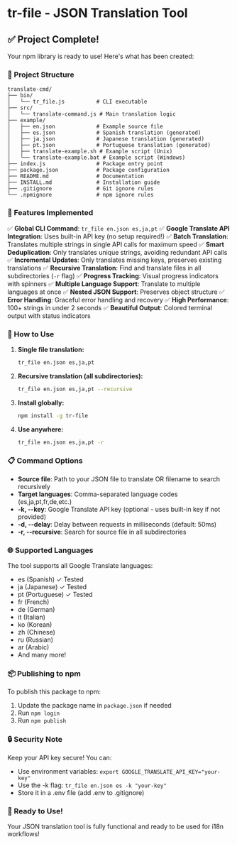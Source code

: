 # tr-file - JSON Translation Tool

## ✅ Project Complete!

Your npm library is ready to use! Here's what has been created:

### 📁 Project Structure
```
translate-cmd/
├── bin/
│   └── tr_file.js          # CLI executable
├── src/
│   └── translate-command.js # Main translation logic
├── example/
│   ├── en.json             # Example source file
│   ├── es.json             # Spanish translation (generated)
│   ├── ja.json             # Japanese translation (generated)
│   ├── pt.json             # Portuguese translation (generated)
│   ├── translate-example.sh # Example script (Unix)
│   └── translate-example.bat # Example script (Windows)
├── index.js                # Package entry point
├── package.json            # Package configuration
├── README.md               # Documentation
├── INSTALL.md              # Installation guide
├── .gitignore              # Git ignore rules
└── .npmignore              # npm ignore rules
```

### 🚀 Features Implemented

✅ **Global CLI Command**: `tr_file en.json es,ja,pt`
✅ **Google Translate API Integration**: Uses built-in API key (no setup required!)
✅ **Batch Translation**: Translates multiple strings in single API calls for maximum speed
✅ **Smart Deduplication**: Only translates unique strings, avoiding redundant API calls
✅ **Incremental Updates**: Only translates missing keys, preserves existing translations
✅ **Recursive Translation**: Find and translate files in all subdirectories (`-r` flag)
✅ **Progress Tracking**: Visual progress indicators with spinners
✅ **Multiple Language Support**: Translate to multiple languages at once
✅ **Nested JSON Support**: Preserves object structure
✅ **Error Handling**: Graceful error handling and recovery
✅ **High Performance**: 100+ strings in under 2 seconds
✅ **Beautiful Output**: Colored terminal output with status indicators

### 🎯 How to Use

1. **Single file translation:**
   ```bash
   tr_file en.json es,ja,pt
   ```

2. **Recursive translation (all subdirectories):**
   ```bash
   tr_file en.json es,ja,pt --recursive
   ```

3. **Install globally:**
   ```bash
   npm install -g tr-file
   ```

4. **Use anywhere:**
   ```bash
   tr_file en.json es,ja,pt -r
   ```

### 📋 Command Options

- **Source file**: Path to your JSON file to translate OR filename to search recursively
- **Target languages**: Comma-separated language codes (es,ja,pt,fr,de,etc.)
- **-k, --key**: Google Translate API key (optional - uses built-in key if not provided)
- **-d, --delay**: Delay between requests in milliseconds (default: 50ms)
- **-r, --recursive**: Search for source file in all subdirectories

### 🌐 Supported Languages

The tool supports all Google Translate languages:
- es (Spanish) ✓ Tested
- ja (Japanese) ✓ Tested  
- pt (Portuguese) ✓ Tested
- fr (French)
- de (German)
- it (Italian)
- ko (Korean)
- zh (Chinese)
- ru (Russian)
- ar (Arabic)
- And many more!

### 📦 Publishing to npm

To publish this package to npm:

1. Update the package name in `package.json` if needed
2. Run `npm login`
3. Run `npm publish`

### 🔒 Security Note

Keep your API key secure! You can:
- Use environment variables: `export GOOGLE_TRANSLATE_API_KEY="your-key"`
- Use the -k flag: `tr_file en.json es -k "your-key"`
- Store it in a .env file (add .env to .gitignore)

### 🎉 Ready to Use!

Your JSON translation tool is fully functional and ready to be used for i18n workflows!
